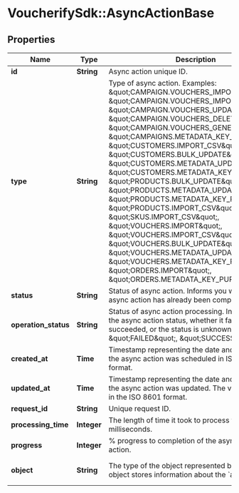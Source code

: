 # VoucherifySdk::AsyncActionBase

## Properties

| Name | Type | Description | Notes |
| ---- | ---- | ----------- | ----- |
| **id** | **String** | Async action unique ID. | [optional] |
| **type** | **String** | Type of async action. Examples: \&quot;CAMPAIGN.VOUCHERS_IMPORT\&quot;, \&quot;CAMPAIGN.VOUCHERS_IMPORT_CSV\&quot;, \&quot;CAMPAIGN.VOUCHERS_UPDATE\&quot;, \&quot;CAMPAIGN.VOUCHERS_DELETE\&quot;, \&quot;CAMPAIGN.VOUCHERS_GENERATE\&quot;, \&quot;CAMPAIGNS.METADATA_KEY_PURGE\&quot;, \&quot;CUSTOMERS.IMPORT_CSV\&quot;, \&quot;CUSTOMERS.BULK_UPDATE\&quot;, \&quot;CUSTOMERS.METADATA_UPDATE\&quot;, \&quot;CUSTOMERS.METADATA_KEY_PURGE\&quot;, \&quot;PRODUCTS.BULK_UPDATE\&quot;, \&quot;PRODUCTS.METADATA_UPDATE\&quot;, \&quot;PRODUCTS.METADATA_KEY_PURGE\&quot;, \&quot;PRODUCTS.IMPORT_CSV\&quot;, \&quot;SKUS.IMPORT_CSV\&quot;, \&quot;VOUCHERS.IMPORT\&quot;, \&quot;VOUCHERS.IMPORT_CSV\&quot;, \&quot;VOUCHERS.BULK_UPDATE\&quot;, \&quot;VOUCHERS.METADATA_UPDATE\&quot;, \&quot;VOUCHERS.METADATA_KEY_PURGE\&quot;, \&quot;ORDERS.IMPORT\&quot;, \&quot;ORDERS.METADATA_KEY_PURGE\&quot; | [optional] |
| **status** | **String** | Status of async action. Informs you whether the async action has already been completed. | [optional] |
| **operation_status** | **String** | Status of async action processing. Informs about the async action status, whether it failed, succeeded, or the status is unknown. Examples: \&quot;FAILED\&quot;, \&quot;SUCCESS\&quot; | [optional] |
| **created_at** | **Time** | Timestamp representing the date and time when the async action was scheduled in ISO 8601 format. | [optional] |
| **updated_at** | **Time** | Timestamp representing the date and time when the async action was updated. The value is shown in the ISO 8601 format. | [optional] |
| **request_id** | **String** | Unique request ID. | [optional] |
| **processing_time** | **Integer** | The length of time it took to process the request in milliseconds. | [optional] |
| **progress** | **Integer** | % progress to completion of the asynchronous action. | [optional] |
| **object** | **String** | The type of the object represented by JSON. This object stores information about the &#x60;async_action&#x60;. | [optional][default to &#39;async_action&#39;] |

